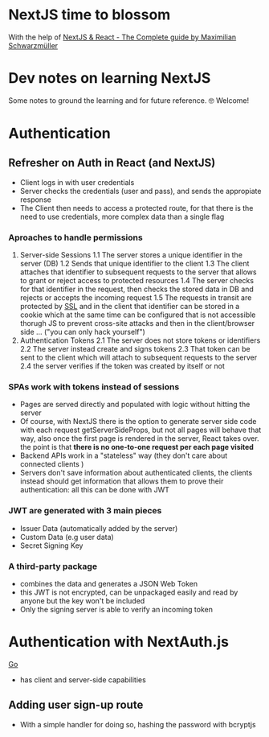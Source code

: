 # NextJS time to blossom

With the help of [NextJS & React - The Complete guide by Maximilian Schwarzmüller](https://www.udemy.com/course/nextjs-react-the-complete-guide/)

# Dev notes on learning NextJS

Some notes to ground the learning and for future reference.
🤓 Welcome!

# Authentication

## Refresher on Auth in React (and NextJS)

- Client logs in with user credentials
- Server checks the credentials (user and pass), and sends the appropiate response
- The Client then needs to access a protected route, for that there is the need to use credentials, more complex data than a single flag

### Aproaches to handle permissions

1. Server-side Sessions
   1.1 The server stores a unique identifier in the server (DB)
   1.2 Sends that unique identifier to the client
   1.3 The client attaches that identifier to subsequent requests to the server that allows to grant or reject access to protected resources
   1.4 The server checks for that identifier in the request, then checks the stored data in DB and rejects or accepts the incoming request
   1.5 The requests in transit are protected by [SSL](https://developer.mozilla.org/en-US/docs/Glossary/SSL) and in the client that identifier can be stored in a cookie which at the same time can be configured that is not accessible thorugh JS to prevent cross-site attacks and then in the client/browser side ... ("you can only hack yourself")
2. Authentication Tokens
   2.1 The server does not store tokens or identifiers
   2.2 The server instead create and signs tokens
   2.3 That token can be sent to the client which will attach to subsequent requests to the server
   2.4 the server verifies if the token was created by itself or not

### SPAs work with tokens instead of sessions

- Pages are served directly and populated with logic without hitting the server
- Of course, with NextJS there is the option to generate server side code with each request getServerSideProps, but not all pages will behave that way, also once the first page is rendered in the server, React takes over. the point is that <strong>there is no one-to-one request per each page visited</strong>
- Backend APIs work in a "stateless" way (they don't care about connected clients )
- Servers don't save information about authenticated clients, the clients instead should get information that allows them to prove their authentication: all this can be done with JWT

### JWT are generated with 3 main pieces

- Issuer Data (automatically added by the server)
- Custom Data (e.g user data)
- Secret Signing Key

### A third-party package

- combines the data and generates a JSON Web Token
- this JWT is not encrypted, can be unpackaged easily and read by anyone but the key won't be included
- Only the signing server is able to verify an incoming token

# Authentication with NextAuth.js

[Go](https://next-auth.js.org/)

- has client and server-side capabilities

## Adding user sign-up route

- With a simple handler for doing so, hashing the password with bcryptjs
